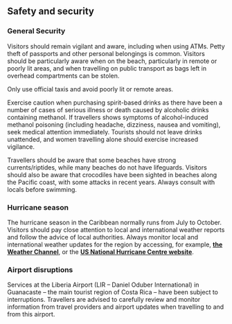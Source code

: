 ## Safety and security

### **General Security**

Visitors should remain vigilant and aware, including when using ATMs. Petty theft of passports and other personal belongings is common. Visitors should be particularly aware when on the beach, particularly in remote or poorly lit areas, and when travelling on public transport as bags left in overhead compartments can be stolen.

Only use official taxis and avoid poorly lit or remote areas.

Exercise caution when purchasing spirit-based drinks as there have been a number of cases of serious illness or death caused by alcoholic drinks containing methanol. If travellers shows symptoms of alcohol-induced methanol poisoning (including headache, dizziness, nausea and vomiting), seek medical attention immediately. Tourists should not leave drinks unattended, and women travelling alone should exercise increased vigilance.

Travellers should be aware that some beaches have strong currents/riptides, while many beaches do not have lifeguards. Visitors should also be aware that crocodiles have been sighted in beaches along the Pacific coast, with some attacks in recent years. Always consult with locals before swimming.

### **Hurricane season**

The hurricane season in the Caribbean normally runs from July to October. Visitors should pay close attention to local and international weather reports and follow the advice of local authorities. Always monitor local and international weather updates for the region by accessing, for example, [**the Weather Channel**](http://www.weather.com/), or the [**US National Hurricane Centre website**](http://www.nhc.noaa.gov/).

### **Airport disruptions**

Services at the Liberia Airport (LIR – Daniel Oduber International) in Guanacaste – the main tourist region of Costa Rica – have been subject to interruptions. Travellers are advised to carefully review and monitor information from travel providers and airport updates when travelling to and from this airport.
